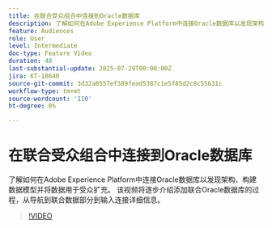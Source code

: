 ```yaml
---
title: 在联合受众组合中连接到Oracle数据库
description: 了解如何在Adobe Experience Platform中连接Oracle数据库以发现架构、构建数据模型并将数据用于受众扩充。 该视频将逐步介绍添加联合Oracle数据库的过程，从导航到联合数据部分到输入连接详细信息。
feature: Audiences
role: User
level: Intermediate
doc-type: Feature Video
duration: 48
last-substantial-update: 2025-07-29T00:00:00Z
jira: KT-18640
source-git-commit: 3d32a0557ef389fead5387c1e5f85d2c8c55631c
workflow-type: tm+mt
source-wordcount: '110'
ht-degree: 0%

---
```



# 在联合受众组合中连接到Oracle数据库

了解如何在Adobe Experience Platform中连接Oracle数据库以发现架构、构建数据模型并将数据用于受众扩充。 该视频将逐步介绍添加联合Oracle数据库的过程，从导航到联合数据部分到输入连接详细信息。

>[!VIDEO](https://video.tv.adobe.com/v/3470069/?learn=on&enablevpops)
